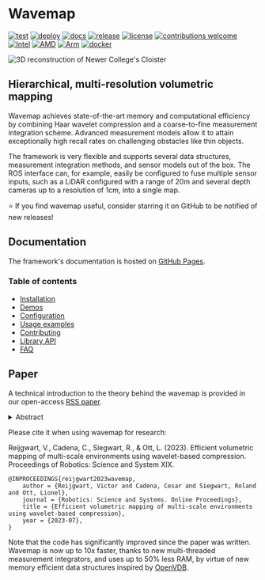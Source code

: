 # Wavemap
<div>
<a href="https://github.com/ethz-asl/wavemap/actions/workflows/ci.yml"><img src="https://img.shields.io/github/actions/workflow/status/ethz-asl/wavemap/ci.yml?label=test&logo=githubactions&logoColor=white" alt="test"/></a>
<a href="https://github.com/ethz-asl/wavemap/actions/workflows/cd.yml"><img src="https://img.shields.io/github/actions/workflow/status/ethz-asl/wavemap/cd.yml?label=deploy&logo=githubactions&logoColor=white" alt="deploy"/></a>
<a href="https://ethz-asl.github.io/wavemap/"><img src="https://img.shields.io/badge/docs-online-brightgreen?logo=sphinx" alt="docs"/></a>
<a href="https://github.com/ethz-asl/wavemap/releases"><img src="https://img.shields.io/github/v/tag/ethz-asl/wavemap?label=release&logo=github" alt="release"/></a>
<a href="https://github.com/ethz-asl/wavemap/blob/main/LICENSE"><img src="https://img.shields.io/badge/license-BSD%203-blue?logo=bsd" alt="license"/></a>
<a href="https://ethz-asl.github.io/wavemap/pages/contributing.html"><img src="https://img.shields.io/badge/contributions-welcome-brightgreen" alt="contributions welcome"/></a>
</div>
<div>
<a href="https://ethz-asl.github.io/wavemap/pages/installation.html"><img src="https://img.shields.io/badge/Intel-0071C5?logo=intel" alt="Intel"/></a>
<a href="https://ethz-asl.github.io/wavemap/pages/installation.html"><img src="https://img.shields.io/badge/AMD-ED1C24?logo=amd" alt="AMD"/></a>
<a href="https://ethz-asl.github.io/wavemap/pages/installation.html"><img src="https://img.shields.io/badge/Arm-0091BD?logo=arm&logoColor=white" alt="Arm"/></a>
<a href="https://github.com/ethz-asl/wavemap/pkgs/container/wavemap"><img src="https://img.shields.io/badge/Docker-2496ED?logo=docker&logoColor=black" alt="docker"/></a>
</div>

![3D reconstruction of Newer College's Cloister](https://github.com/ethz-asl/wavemap/assets/6238939/0df66963-3871-4fae-8567-523518c43494)

## Hierarchical, multi-resolution volumetric mapping

Wavemap achieves state-of-the-art memory and computational efficiency by combining Haar wavelet compression and a coarse-to-fine measurement integration scheme. Advanced measurement models allow it to attain exceptionally high recall rates on challenging obstacles like thin objects.

The framework is very flexible and supports several data structures, measurement integration methods, and sensor models out of the box. The ROS interface can, for example, easily be configured to fuse multiple sensor inputs, such as a LiDAR configured with a range of 20m and several depth cameras up to a resolution of 1cm, into a single map.

⭐ If you find wavemap useful, consider starring it on GitHub to be notified of new releases!

## Documentation
The framework's documentation is hosted on [GitHub Pages](https://ethz-asl.github.io/wavemap/).

### Table of contents
* [Installation](https://ethz-asl.github.io/wavemap/pages/installation.html)
* [Demos](https://ethz-asl.github.io/wavemap/pages/demos.html)
* [Configuration](https://ethz-asl.github.io/wavemap/pages/configuration.html)
* [Usage examples](https://ethz-asl.github.io/wavemap/pages/usage_examples.html)
* [Contributing](https://ethz-asl.github.io/wavemap/pages/contributing.html)
* [Library API](https://ethz-asl.github.io/wavemap/api/library_root.html)
* [FAQ](https://ethz-asl.github.io/wavemap/pages/faq.html)

## Paper
A technical introduction to the theory behind the wavemap is provided in our open-access [RSS paper](https://www.roboticsproceedings.org/rss19/p065.pdf).

<details>
<summary>Abstract</summary>
<br>
Volumetric maps are widely used in robotics due to their desirable properties in applications such as path planning, exploration, and manipulation. Constant advances in mapping technologies are needed to keep up with the improvements in sensor technology, generating increasingly vast amounts of precise measurements. Handling this data in a computationally and memory-efficient manner is paramount to representing the environment at the desired scales and resolutions. In this work, we express the desirable properties of a volumetric mapping framework through the lens of multi-resolution analysis. This shows that wavelets are a natural foundation for hierarchical and multi-resolution volumetric mapping. Based on this insight we design an efficient mapping system that uses wavelet decomposition. The efficiency of the system enables the use of uncertainty-aware sensor models, improving the quality of the maps. Experiments on both synthetic and real-world data provide mapping accuracy and runtime performance comparisons with state-of-the-art methods on both RGB-D and 3D LiDAR data. The framework is open-sourced to allow the robotics community at large to explore this approach.
</details>

Please cite it when using wavemap for research:

Reijgwart, V., Cadena, C., Siegwart, R., & Ott, L. (2023). Efficient volumetric mapping of multi-scale environments using wavelet-based compression. Proceedings of Robotics: Science and System XIX.

```
@INPROCEEDINGS{reijgwart2023wavemap,
    author = {Reijgwart, Victor and Cadena, Cesar and Siegwart, Roland and Ott, Lionel},
    journal = {Robotics: Science and Systems. Online Proceedings},
    title = {Efficient volumetric mapping of multi-scale environments using wavelet-based compression},
    year = {2023-07},
}
```

Note that the code has significantly improved since the paper was written. Wavemap is now up to 10x faster, thanks to new multi-threaded measurement integrators, and uses up to 50% less RAM, by virtue of new memory efficient data structures inspired by [OpenVDB](https://github.com/AcademySoftwareFoundation/openvdb).
